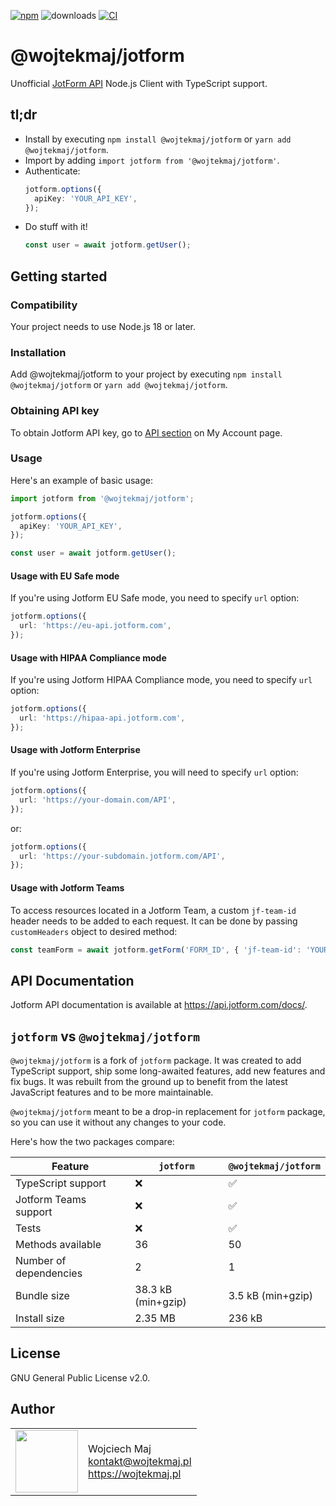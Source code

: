 [![npm](https://img.shields.io/npm/v/@wojtekmaj/jotform.svg)](https://www.npmjs.com/package/@wojtekmaj/jotform) ![downloads](https://img.shields.io/npm/dt/@wojtekmaj/jotform.svg) [![CI](https://github.com/wojtekmaj/jotform/workflows/CI/badge.svg)](https://github.com/wojtekmaj/jotform/actions)

# @wojtekmaj/jotform

Unofficial [JotForm API](https://api.jotform.com/docs/) Node.js Client with TypeScript support.

## tl;dr

- Install by executing `npm install @wojtekmaj/jotform` or `yarn add @wojtekmaj/jotform`.
- Import by adding `import jotform from '@wojtekmaj/jotform'`.
- Authenticate:
  ```ts
  jotform.options({
    apiKey: 'YOUR_API_KEY',
  });
  ```
- Do stuff with it!
  ```ts
  const user = await jotform.getUser();
  ```

## Getting started

### Compatibility

Your project needs to use Node.js 18 or later.

### Installation

Add @wojtekmaj/jotform to your project by executing `npm install @wojtekmaj/jotform` or `yarn add @wojtekmaj/jotform`.

### Obtaining API key

To obtain Jotform API key, go to [API section](https://www.jotform.com/myaccount/api) on My Account page.

### Usage

Here's an example of basic usage:

```ts
import jotform from '@wojtekmaj/jotform';

jotform.options({
  apiKey: 'YOUR_API_KEY',
});

const user = await jotform.getUser();
```

#### Usage with EU Safe mode

If you're using Jotform EU Safe mode, you need to specify `url` option:

```ts
jotform.options({
  url: 'https://eu-api.jotform.com',
});
```

#### Usage with HIPAA Compliance mode

If you're using Jotform HIPAA Compliance mode, you need to specify `url` option:

```ts
jotform.options({
  url: 'https://hipaa-api.jotform.com',
});
```

#### Usage with Jotform Enterprise

If you're using Jotform Enterprise, you will need to specify `url` option:

```ts
jotform.options({
  url: 'https://your-domain.com/API',
});
```

or:

```ts
jotform.options({
  url: 'https://your-subdomain.jotform.com/API',
});
```

#### Usage with Jotform Teams

To access resources located in a Jotform Team, a custom `jf-team-id` header needs to be added to each request. It can be done by passing `customHeaders` object to desired method:

```ts
const teamForm = await jotform.getForm('FORM_ID', { 'jf-team-id': 'YOUR_TEAM_ID' });
```

## API Documentation

Jotform API documentation is available at https://api.jotform.com/docs/.

## `jotform` vs `@wojtekmaj/jotform`

`@wojtekmaj/jotform` is a fork of `jotform` package. It was created to add TypeScript support, ship some long-awaited
features, add new features and fix bugs. It was rebuilt from the ground up to benefit from the latest JavaScript
features and to be more maintainable.

`@wojtekmaj/jotform` meant to be a drop-in replacement for `jotform` package, so you can use it without any changes to your code.

Here's how the two packages compare:

| Feature                | `jotform`          | `@wojtekmaj/jotform` |
| ---------------------- | ------------------ | -------------------- |
| TypeScript support     | ❌                 | ✅                   |
| Jotform Teams support  | ❌                 | ✅                   |
| Tests                  | ❌                 | ✅                   |
| Methods available      | 36                 | 50                   |
| Number of dependencies | 2                  | 1                    |
| Bundle size            | 38.3 kB (min+gzip) | 3.5 kB (min+gzip)    |
| Install size           | 2.35 MB            | 236 kB               |

## License

GNU General Public License v2.0.

## Author

<table>
  <tr>
    <td>
      <img src="https://github.com/wojtekmaj.png?s=100" width="100">
    </td>
    <td>
      Wojciech Maj<br />
      <a href="mailto:kontakt@wojtekmaj.pl">kontakt@wojtekmaj.pl</a><br />
      <a href="https://wojtekmaj.pl">https://wojtekmaj.pl</a>
    </td>
  </tr>
</table>
